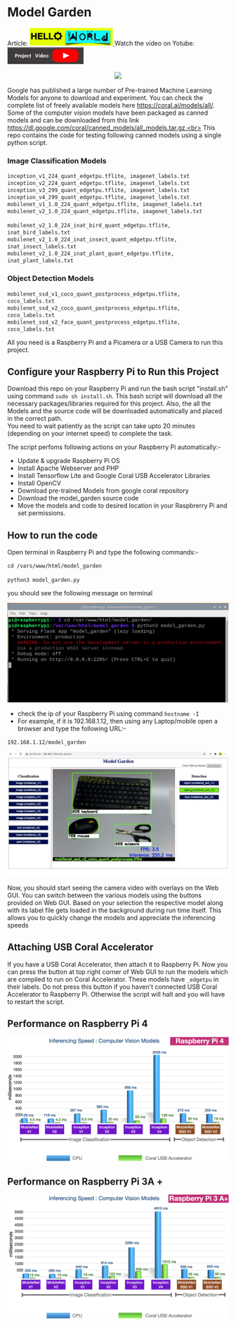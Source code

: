 # Model Garden

<p align="left">
Article: <a href='https://helloworld.co.in/article/model-garden-testing-20-machine-learning-on-models-raspberry-pi' target='_blank'>
   <img src='https://github.com/jiteshsaini/files/blob/main/img/logo3.gif' height='40px'>
</a> Watch the video on Yotube: 
<a href='https://youtu.be/7gWCekMy1mw' target='_blank'>
   <img src='https://github.com/jiteshsaini/files/blob/main/img/btn_youtube.png' height='40px'>
</a>
</p>

<p align="center">
   <img src="https://github.com/jiteshsaini/files/blob/main/img/model_garden.gif">
</p>

Google has published a large number of Pre-trained Machine Learning Models for anyone to download and experiment. You can check the complete list of freely available models here https://coral.ai/models/all/.
Some of the computer vision models have been packaged as canned models and can be downloaded from this link https://dl.google.com/coral/canned_models/all_models.tar.gz.<br>
This repo contains the code for testing following canned models using a single python script.<br>

### Image Classification Models
```
inception_v1_224_quant_edgetpu.tflite, imagenet_labels.txt
inception_v2_224_quant_edgetpu.tflite, imagenet_labels.txt
inception_v3_299_quant_edgetpu.tflite, imagenet_labels.txt
inception_v4_299_quant_edgetpu.tflite, imagenet_labels.txt
mobilenet_v1_1.0_224_quant_edgetpu.tflite, imagenet_labels.txt
mobilenet_v2_1.0_224_quant_edgetpu.tflite, imagenet_labels.txt

mobilenet_v2_1.0_224_inat_bird_quant_edgetpu.tflite, inat_bird_labels.txt
mobilenet_v2_1.0_224_inat_insect_quant_edgetpu.tflite, inat_insect_labels.txt
mobilenet_v2_1.0_224_inat_plant_quant_edgetpu.tflite, inat_plant_labels.txt
```

### Object Detection Models
```
mobilenet_ssd_v1_coco_quant_postprocess_edgetpu.tflite, coco_labels.txt
mobilenet_ssd_v2_coco_quant_postprocess_edgetpu.tflite, coco_labels.txt
mobilenet_ssd_v2_face_quant_postprocess_edgetpu.tflite, coco_labels.txt
```

All you need is a Raspberry Pi and a Picamera or a USB Camera to run this project.

## Configure your Raspberry Pi to Run this Project
Download this repo on your Raspberry Pi and run the bash script "install.sh" using command ```sudo sh install.sh```.
This bash script will download all the necessary packages/libraries required for this project. Also, the all the Models and the source code will be downloaded automatically and placed in the correct path. <br>
You need to wait patiently as the script can take upto 20 minutes (depending on your internet speed) to complete the task.

The script perfoms following actions on your Raspberry Pi automatically:- 

- Update & upgrade Raspberry Pi OS
- Install Apache Webserver and PHP
- Install Tensorflow Lite and Google Coral USB Accelerator Libraries
- Install OpenCV
- Download pre-trained Models from google coral repository
- Download the model_garden source code 
- Move the models and code to desired location in your Raspbrerry Pi and set permissions.

## How to run the code
Open terminal in Raspberry Pi and type the following commands:-
```
cd /vars/www/html/model_garden

python3 model_garden.py
```

you should see the following message on terminal
<p align="center">
   <img src="https://github.com/jiteshsaini/files/blob/main/img/terminal.jpg">
</p>


- check the ip of your Raspberry Pi using command ```hostname -I```
- For example, if it is 192.168.1.12, then using any Laptop/mobile open a browser and type the following URL:-<br>
```
192.168.1.12/model_garden
```

<p align="center">
   <img src="https://github.com/jiteshsaini/files/blob/main/img/model_garden_gui.jpg">
</p>


Now, you should start seeing the camera video with overlays on the Web GUI.
You can switch between the various models using the buttons provided on Web GUI. Based on your selection the respective model along with its label file gets loaded in the background during run time itself. This allows you to quickly change the models and appreciate the inferencing speeds<br>

## Attaching USB Coral Accelerator
If you have a USB Coral Accelerator, then attach it to Raspberry Pi. Now you can press the button at top right corner of Web GUI to run the models which are compiled to run on Coral Accelerator. These models have ```_edgetpu``` in their labels.
Do not press this button if you haven't connected USB Coral Accelerator to Raspberry Pi. Otherwise the script will halt and you will have to restart the script.

## Performance on Raspberry Pi 4

<p align="center">
   <img src="https://github.com/jiteshsaini/files/blob/main/img/graph_pi4.jpeg">
</p>

## Performance on Raspberry Pi 3A +

<p align="center">
   <img src="https://github.com/jiteshsaini/files/blob/main/img/graph_pi3a.jpeg">
</p>
